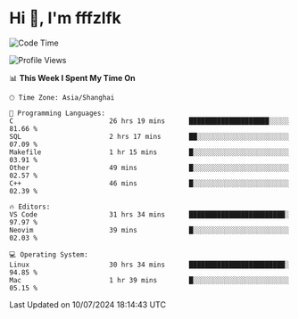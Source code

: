 # Hi 👋, I'm fffzlfk

<!--START_SECTION:waka-->
![Code Time](http://img.shields.io/badge/Code%20Time-753%20hrs%2047%20mins-blue)

![Profile Views](http://img.shields.io/badge/Profile%20Views-0-blue)

📊 **This Week I Spent My Time On** 

```text
🕑︎ Time Zone: Asia/Shanghai

💬 Programming Languages: 
C                        26 hrs 19 mins      ████████████████████░░░░░   81.66 % 
SQL                      2 hrs 17 mins       ██░░░░░░░░░░░░░░░░░░░░░░░   07.09 % 
Makefile                 1 hr 15 mins        █░░░░░░░░░░░░░░░░░░░░░░░░   03.91 % 
Other                    49 mins             █░░░░░░░░░░░░░░░░░░░░░░░░   02.57 % 
C++                      46 mins             █░░░░░░░░░░░░░░░░░░░░░░░░   02.39 % 

🔥 Editors: 
VS Code                  31 hrs 34 mins      ████████████████████████░   97.97 % 
Neovim                   39 mins             █░░░░░░░░░░░░░░░░░░░░░░░░   02.03 % 

💻 Operating System: 
Linux                    30 hrs 34 mins      ████████████████████████░   94.85 % 
Mac                      1 hr 39 mins        █░░░░░░░░░░░░░░░░░░░░░░░░   05.15 % 
```


 Last Updated on 10/07/2024 18:14:43 UTC
<!--END_SECTION:waka-->
